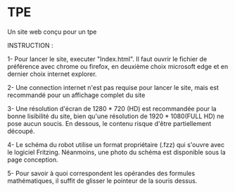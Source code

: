  # TPE
Un site web conçu pour un tpe

INSTRUCTION :

1- Pour lancer le site, executer "Index.html". Il faut ouvrir le fichier de préférence avec chrome ou firefox, en deuxième choix microsoft edge et en dernier choix internet explorer.

2- Une connection internet n'est pas requise pour lancer le site, mais est recommandé pour un affichage complet du site

3- Une résolution d'écran de 1280 * 720 (HD) est recommandée pour la bonne lisibilité du site, bien qu'une résolution de 1920 * 1080(FULL HD) ne pose aucun soucis. En dessous, le contenu risque d'être partiellement découpé.

4- Le schéma du robot utilise un format propriétaire (.fzz) qui s'ouvre avec le logiciel Fritzing. Néanmoins, une photo du schéma est disponible sous la page conception.

5- Pour savoir à quoi correspondent les opérandes des formules mathématiques, il suffit de glisser le pointeur de la souris dessus.

